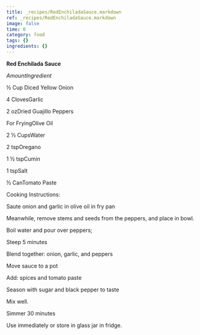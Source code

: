 ```yaml
---
title: _recipes/RedEnchiladaSauce.markdown
ref: _recipes/RedEnchiladaSauce.markdown
image: false
time: 0
category: food
tags: {}
ingredients: {}
---
```

**Red Enchilada Sauce**

*AmountIngredient*

½ Cup Diced Yellow Onion

4 ClovesGarlic

2 ozDried Guajillo Peppers

For FryingOlive Oil

2 ½ CupsWater

2 tspOregano

1 ½ tspCumin

1 tspSalt

½ CanTomato Paste

Cooking Instructions:

Saute onion and garlic in olive oil in fry pan

Meanwhile, remove stems and seeds from the peppers, and place in bowl.

Boil water and pour over peppers;

Steep 5 minutes

Blend together: onion, garlic, and peppers

Move sauce to a pot

Add: spices and tomato paste

Season with sugar and black pepper to taste

Mix well.

Simmer 30 minutes

Use immediately or store in glass jar in fridge.
